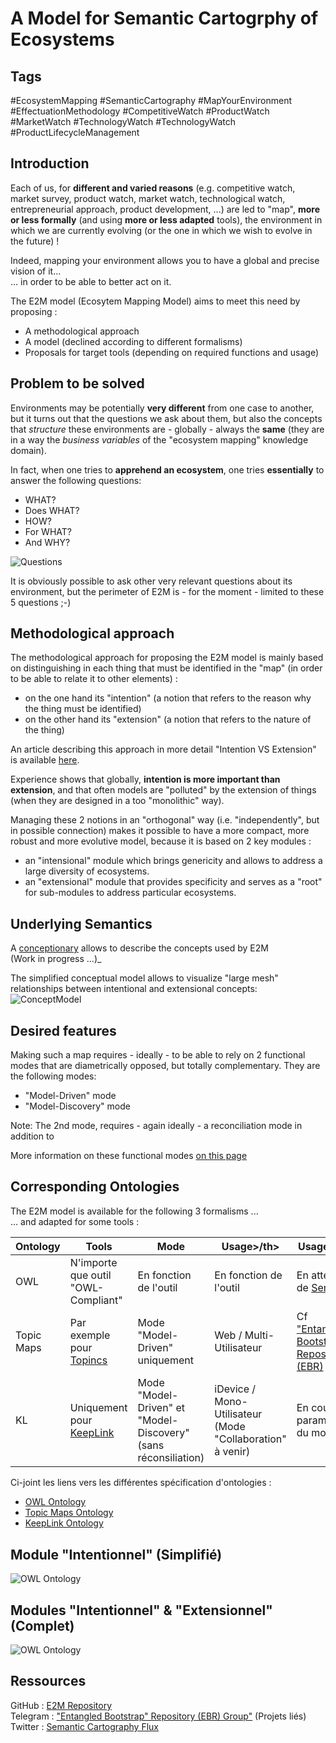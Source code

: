 
A Model for Semantic Cartogrphy of Ecosystems
==

Tags
-
#EcosystemMapping #SemanticCartography #MapYourEnvironment #EffectuationMethodology #CompetitiveWatch #ProductWatch #MarketWatch #TechnologyWatch #TechnologyWatch #ProductLifecycleManagement 

Introduction
-
Each of us, for __different and varied reasons__ (e.g. competitive watch, market survey, product watch, market watch, technological watch, entrepreneurial approach, product development, ...) are led to "map", __more or less formally__ (and using __more or less adapted__ tools), the environment in which we are currently evolving (or the one in which we wish to evolve in the future) !

Indeed, mapping your environment allows you to have a global and precise vision of it...   
... in order to be able to better act on it.

The E2M model (Ecosytem Mapping Model) aims to meet this need by proposing :
* A methodological approach
* A model (declined according to different formalisms)
* Proposals for target tools (depending on required functions and usage)

Problem to be solved
-
Environments may be potentially __very different__ from one case to another, but it turns out that the questions we ask about them, but also the concepts that *structure* these environments are - globally - always the __same__ (they are in a way the *business variables* of the "ecosystem mapping" knowledge domain).

In fact, when one tries to __apprehend an ecosystem__, one tries __essentially__ to answer the following questions: 
* WHAT?
* Does WHAT?
* HOW?
* For WHAT?
* And WHY?

![Questions](https://github.com/iPlumb3r/EcosystemMappingModel/blob/master/images/Who-DoesWhat-How-ForWhat-Why.png)

It is obviously possible to ask other very relevant questions about its environment, but the perimeter of E2M is - for the moment - limited to these 5 questions ;-)

Methodological approach
-
The methodological approach for proposing the E2M model is mainly based on distinguishing in each thing that must be identified in the "map" (in order to be able to relate it to other elements) : 
* on the one hand its "intention" (a notion that refers to the reason why the thing must be identified)
* on the other hand its "extension" (a notion that refers to the nature of the thing)

An article describing this approach in more detail "Intention VS Extension" is available <a href="https://github.com/iPlumb3r/EcosystemMappingModel/blob/master/1_Semantic/ReasonWhyA2-LevelModel_EN.md">here</a>.

Experience shows that globally, __intention is more important than extension__, and that often models are "polluted" by the extension of things (when they are designed in a too "monolithic" way). 

Managing these 2 notions in an "orthogonal" way (i.e. "independently", but in possible connection) makes it possible to have a more compact, more robust and more evolutive model, because it is based on 2 key modules :
* an "intensional" module which brings genericity and allows to address a large diversity of ecosystems.
* an "extensional" module that provides specificity and serves as a "root" for sub-modules to address particular ecosystems. 

Underlying Semantics
-
A <a href="https://github.com/iPlumb3r/EcosystemMappingModel/tree/master/1_Semantic/Conceptionary">conceptionary</a> allows to describe the concepts used by E2M   
(Work in progress ...)_

The simplified conceptual model allows to visualize "large mesh" relationships between intentional and extensional concepts:
![ConceptModel](https://github.com/iPlumb3r/EcosystemMappingModel/blob/master/images/ConceptualModel%40E2M_2020-03-04.png)

Desired features
-
Making such a map requires - ideally - to be able to rely on 2 functional modes that are diametrically opposed, but totally complementary. They are the following modes:
* "Model-Driven" mode
* "Model-Discovery" mode 

Note: The 2nd mode, requires - again ideally - a reconciliation mode in addition to

More information on these functional modes <a href="https://github.com/iPlumb3r/EcosystemMappingModel/blob/master/4_Functionalities/FunctionalModes.md">on this page</a>

Corresponding Ontologies
-
The E2M model is available for the following 3 formalisms ...   
... and adapted for some tools :

<table
    <Head.
        <tr>
            <th>Ontology</th>
            <th>Tools</th>
            <th>Mode</th>
            <th>Usage>/th>   
            <th>Usage>/th> 
        <tr>
    </thead>
    <tbody>
        <tr>
            <td>OWL</td>
            <td>N'importe que outil "OWL-Compliant"</td>
            <td>En fonction de l'outil</td>
            <td>En fonction de l'outil</td>
            <td>En attente de <a href="http://semapps.org/">SemApps</a></td>
        </tr>
        <tr>
            <td>Topic Maps</td>
            <td>Par exemple pour <a href="https://www.topincs.com/">Topincs</a></td>
            <td>Mode "Model-Driven" uniquement</td>
            <td>Web / Multi-Utilisateur</td>
            <td>Cf <a href="https://www.topincs.com/iPlumb3rSandBox/">"Entangled Bootstrap" Repository (EBR)</a></td>
        </tr>
        <tr>
            <td>KL</td>
            <td>Uniquement pour <a href="http://keeplink.com/">KeepLink</a></td>
            <td>Mode "Model-Driven" et "Model-Discovery" (sans réconsiliation)</td>
            <td>iDevice / Mono-Utilisateur (Mode "Collaboration" à venir)</td>
            <td>En cours de paramétrage du modèle</td>
        </tr>
    </tbody>
</table>
   
Ci-joint les liens vers les différentes spécification d'ontologies :
* <a href="https://github.com/iPlumb3r/EcosystemMappingModel/blob/master/6_Ontologies/OWL-Ontology.md">OWL Ontology</a>
* <a href="https://github.com/iPlumb3r/EcosystemMappingModel/blob/master/6_Ontologies/TM-Ontology.md">Topic Maps Ontology</a>
* <a href="https://github.com/iPlumb3r/EcosystemMappingModel/blob/master/6_Ontologies/KL-Ontology.md">KeepLink Ontology</a>

Module "Intentionnel" (Simplifié) 
-
![OWL Ontology](https://github.com/iPlumb3r/EcosystemMappingModel/blob/master/images/OWL-Ontology%40E2M-i_Simplified_2020-03-04.png)


Modules "Intentionnel" & "Extensionnel" (Complet)
-
![OWL Ontology](https://github.com/iPlumb3r/EcosystemMappingModel/blob/master/images/OWL-Ontology%40E2M_2020-03-06.png)

Ressources
-
GitHub : <a href="https://github.com/iPlumb3r/EcosystemMappingModel">E2M Repository</a>   
Telegram : <a href="https://t.me/EntangledBootstrap">"Entangled Bootstrap" Repository (EBR) Group"</a> (Projets liés)   
Twitter : <a href="https://twitter.com/iPlumb3r">Semantic Cartography Flux</a>


